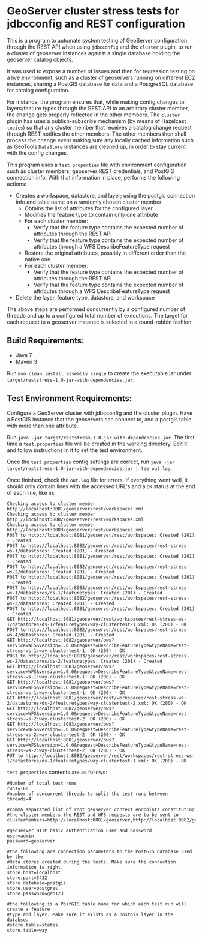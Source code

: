# GeoServer cluster stress tests for jdbcconfig and REST configuration

This is a program to automate system testing of GeoServer configuration through the REST API when using `jdbcconfig` and the `cluster` plugin, to run a cluster of geoserver instances against a single database holding the geoserver catalog objects.

It was used to expose a number of issues and then for regression testing on a live environment, such as a cluster of geoservers running on different EC2 instances, sharing a PostGIS database for data and a PostgreSQL database for catalog configuration.

For instance, the program ensures that, while making config changes to layers/feature types through the REST API to an arbitrary cluster member, the change gets properly reflected in the other members.
The `cluster` plugin has uses a publish-subscribe mechanism (by means of Hazelcast `topics`) so that any cluster member that receives a catalog change request through REST notifies the other members. The other members then shall process the change event making sure any locally cached information such as GeoTools `DataStore` instances are cleaned up, in order to stay current with the config changes.

This program uses a `test.properties` file with environment configuration such as cluster members, geoserver REST credentials, and PostGIS connection info. With that information in place, performs the following actions:

* Creates a workspace, datastore, and layer; using the postgis connection info and table name on a randomly chosen cluster member
	* Obtains the list of attributes for the configured layer
	* Modifies the feature type to contain only one attribute
	* For each cluster member:
		* Verify that the feature type contains the expected number of attributes through the REST API
		* Verify that the feature type contains the expected number of attributes through a WFS DescribeFeatureType request
	* Restore the original attributes, possibly in different order than the native one
	* For each cluster member:
		* Verify that the feature type contains the expected number of attributes through the REST API
		* Verify that the feature type contains the expected number of attributes through a WFS DescribeFeatureType request
* Delete the layer, feature type, datastore, and workspace

The above steps are performed concurrently by a configured number of threads and up to a configured total number of executions.
The target for each request to a geoserver instance is selected in a round-robbin fashion.

## Build Requirements:
* Java 7
* Maven 3

Run `mvn clean install assembly:single` to create the executable jar under `target/reststress-1.0-jar-with-dependencies.jar`. 

## Test Environment Requirements:
Configure a GeoServer cluster with jdbcconfig and the cluster plugin.
Have a PostGIS instance that the geoservers can connect to, and a postgis table with more than one attribute.

Run `java -jar target/reststress-1.0-jar-with-dependencies.jar`.
The first time a `test.properties` file will be created in the working directory. Edit it and follow instructions in it to set the test environment.

Once the `test.properties` config settings are correct, run `java -jar target/reststress-1.0-jar-with-dependencies.jar | tee out.log`.

Once finished, check the `out.log` file for errors. If everything went well, it should only contain lines with the accessed URL's and a `OK` status at the end of each line, like in:

	Checking access to cluster member http://localhost:8081/geoserver/rest/workspaces.xml
	Checking access to cluster member http://localhost:8082/geoserver/rest/workspaces.xml
	Checking access to cluster member http://localhost:8083/geoserver/rest/workspaces.xml
	POST to http://localhost:8081/geoserver/rest/workspaces: Created (201) - Created
	POST to http://localhost:8082/geoserver/rest/workspaces/rest-stress-ws-1/datastores: Created (201) - Created
	POST to http://localhost:8081/geoserver/rest/workspaces: Created (201) - Created
	POST to http://localhost:8082/geoserver/rest/workspaces/rest-stress-ws-2/datastores: Created (201) - Created
	POST to http://localhost:8081/geoserver/rest/workspaces: Created (201) - Created
	POST to http://localhost:8083/geoserver/rest/workspaces/rest-stress-ws-1/datastores/ds-1/featuretypes: Created (201) - Created
	POST to http://localhost:8082/geoserver/rest/workspaces/rest-stress-ws-3/datastores: Created (201) - Created
	POST to http://localhost:8081/geoserver/rest/workspaces: Created (201) - Created
	GET http://localhost:8081/geoserver/rest/workspaces/rest-stress-ws-1/datastores/ds-1/featuretypes/way-clustertest-1.xml: OK (200) - OK
	POST to http://localhost:8082/geoserver/rest/workspaces/rest-stress-ws-4/datastores: Created (201) - Created
	GET http://localhost:8082/geoserver/ows?service=WFS&version=1.0.0&request=DescribeFeatureType&typeName=rest-stress-ws-1:way-clustertest-1: OK (200) - OK
	POST to http://localhost:8083/geoserver/rest/workspaces/rest-stress-ws-2/datastores/ds-2/featuretypes: Created (201) - Created
	GET http://localhost:8083/geoserver/ows?service=WFS&version=1.0.0&request=DescribeFeatureType&typeName=rest-stress-ws-1:way-clustertest-1: OK (200) - OK
	GET http://localhost:8081/geoserver/ows?service=WFS&version=1.0.0&request=DescribeFeatureType&typeName=rest-stress-ws-1:way-clustertest-1: OK (200) - OK
	GET http://localhost:8081/geoserver/rest/workspaces/rest-stress-ws-2/datastores/ds-2/featuretypes/way-clustertest-2.xml: OK (200) - OK
	GET http://localhost:8082/geoserver/ows?service=WFS&version=1.0.0&request=DescribeFeatureType&typeName=rest-stress-ws-2:way-clustertest-2: OK (200) - OK
	GET http://localhost:8083/geoserver/ows?service=WFS&version=1.0.0&request=DescribeFeatureType&typeName=rest-stress-ws-2:way-clustertest-2: OK (200) - OK
	GET http://localhost:8081/geoserver/ows?service=WFS&version=1.0.0&request=DescribeFeatureType&typeName=rest-stress-ws-2:way-clustertest-2: OK (200) - OK
	PUT to http://localhost:8082/geoserver/rest/workspaces/rest-stress-ws-1/datastores/ds-1/featuretypes/way-clustertest-1.xml: OK (200) - OK


`test.properties` contents are as follows:

	#Number of total test runs
	runs=100
	#number of concurrent threads to split the test runs between
	threads=4

	#comma separated list of root geoserver context endpoints constituting
	#the cluster members the REST and WFS requests are to be sent to
	clusterMembers=http://localhost:8081/geoserver,http://localhost:8082/geoserver,http://localhost:8083/geoserver

	#geoserver HTTP basic authentication user and password
	user=admin
	password=geoserver

	#the following are connection parameters to the PostGIS database used by the
	#data stores created during the tests. Make sure the connection information is right.
	store.host=localhost
	store.port=5432
	store.database=postgis
	store.user=postgres
	store.password=geo123

	#the following is a PostGIS table name for which each test run will create a feature
	#type and layer. Make sure it exists as a postgis layer in the databse.
	#store.table=states
	store.table=way